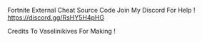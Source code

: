 
Fortnite External Cheat Source Code
Join My Discord For Help !
https://discord.gg/RsHY5H4pHG


Credits To Vaselinikives For Making !
